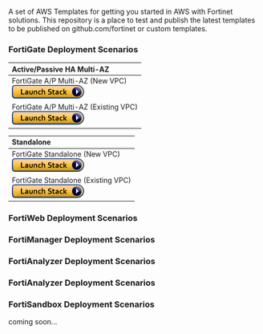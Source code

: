 A set of AWS Templates for getting you started in AWS with Fortinet solutions. This repository is a place to test and publish the latest templates to be published on github.com/fortinet or custom templates. 

### FortiGate Deployment Scenarios

|<div align="left">Active/Passive HA Multi-AZ|
|:-----------------------------------:|
|<div align="left">FortiGate A/P Multi-AZ (New VPC)<br>[![Deploy to AWS](https://github.com/40net-cloud/fortinet-aws-solutions/blob/master/FortiGate/Active-Passive-Multi-Zone/images/aws_cft_image.png)](https://console.aws.amazon.com/cloudformation/home#/stacks/create/review?templateURL=https://ftnt-cfts.s3.amazonaws.com/fgt/fgt_ap_multi_az_newvpc.yaml&stackName=FortiGate-Active-Passive-Cluster-New-VPC)|
|<div align="left">FortiGate A/P Multi-AZ (Existing VPC)<br>[![Deploy to AWS](https://github.com/40net-cloud/fortinet-aws-solutions/blob/master/FortiGate/Active-Passive-Multi-Zone/images/aws_cft_image.png)](https://console.aws.amazon.com/cloudformation/home#/stacks/create/review?templateURL=https://ftnt-cfts.s3.amazonaws.com/fgt/fgt_ap_multi_az_existingvpc.yaml&stackName=FortiGate-Active-Passive-Cluster-Existing-VPC)|

|<div align="left">Standalone|
|:-----------------------------:|
|<div align="left">FortiGate Standalone (New VPC)<br>[![Deploy to AWS](https://github.com/40net-cloud/fortinet-aws-solutions/blob/master/FortiGate/Active-Passive-Multi-Zone/images/aws_cft_image.png)](https://console.aws.amazon.com/cloudformation/home#/stacks/create/review?templateURL=https://ftnt-cfts.s3.amazonaws.com/fgt/fgt_standalone_newvpc.yaml&stackName=FortiGate-Standalone-New-VPC)|
|<div align="left">FortiGate Standalone (Existing VPC)<br>[![Deploy to AWS](https://github.com/40net-cloud/fortinet-aws-solutions/blob/master/FortiGate/Active-Passive-Multi-Zone/images/aws_cft_image.png)](https://console.aws.amazon.com/cloudformation/home#/stacks/create/review?templateURL=https://ftnt-cfts.s3.amazonaws.com/fgt/fgt_standalone_existingvpc.yaml&stackName=FortiGate-Standalone-Existing-VPC)|

### FortiWeb Deployment Scenarios
### FortiManager Deployment Scenarios
### FortiAnalyzer Deployment Scenarios
### FortiAnalyzer Deployment Scenarios
### FortiSandbox Deployment Scenarios
coming soon...
